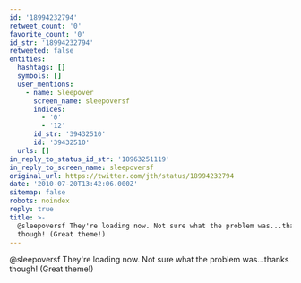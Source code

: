```yaml
---
id: '18994232794'
retweet_count: '0'
favorite_count: '0'
id_str: '18994232794'
retweeted: false
entities:
  hashtags: []
  symbols: []
  user_mentions:
    - name: Sleepover
      screen_name: sleepoversf
      indices:
        - '0'
        - '12'
      id_str: '39432510'
      id: '39432510'
  urls: []
in_reply_to_status_id_str: '18963251119'
in_reply_to_screen_name: sleepoversf
original_url: https://twitter.com/jth/status/18994232794
date: '2010-07-20T13:42:06.000Z'
sitemap: false
robots: noindex
reply: true
title: >-
  @sleepoversf They're loading now. Not sure what the problem was...thanks
  though! (Great theme!)
---
```


@sleepoversf They're loading now. Not sure what the problem was...thanks though! (Great theme!)